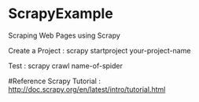 # ScrapyExample

Scraping Web Pages using Scrapy

Create a Project :   scrapy startproject  your-project-name

Test :   scrapy crawl  name-of-spider

#Reference 
Scrapy Tutorial :  http://doc.scrapy.org/en/latest/intro/tutorial.html

